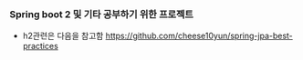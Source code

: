 ### Spring boot 2 및 기타 공부하기 위한 프로젝트
- h2관련은 다음을 참고함 https://github.com/cheese10yun/spring-jpa-best-practices